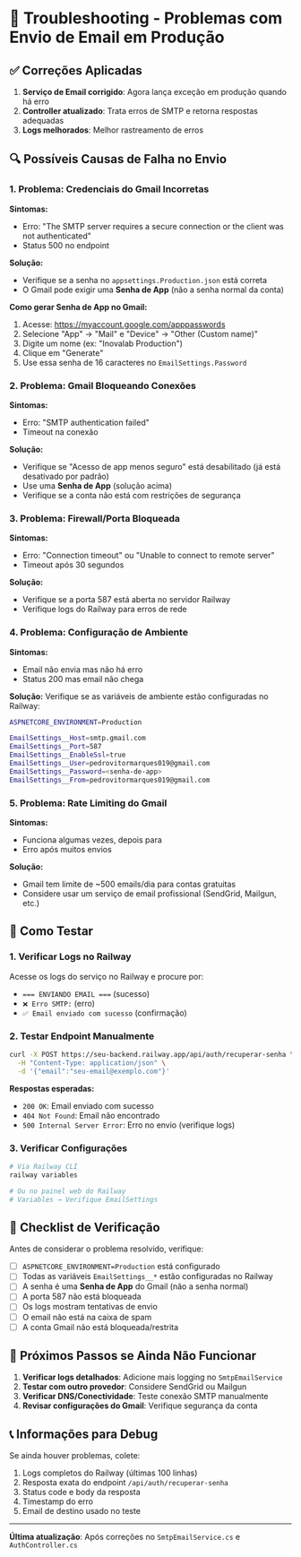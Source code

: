 # 🔧 Troubleshooting - Problemas com Envio de Email em Produção

## ✅ Correções Aplicadas

1. **Serviço de Email corrigido**: Agora lança exceção em produção quando há erro
2. **Controller atualizado**: Trata erros de SMTP e retorna respostas adequadas
3. **Logs melhorados**: Melhor rastreamento de erros

## 🔍 Possíveis Causas de Falha no Envio

### 1. **Problema: Credenciais do Gmail Incorretas**

**Sintomas:**
- Erro: "The SMTP server requires a secure connection or the client was not authenticated"
- Status 500 no endpoint

**Solução:**
- Verifique se a senha no `appsettings.Production.json` está correta
- O Gmail pode exigir uma **Senha de App** (não a senha normal da conta)

**Como gerar Senha de App no Gmail:**
1. Acesse: https://myaccount.google.com/apppasswords
2. Selecione "App" → "Mail" e "Device" → "Other (Custom name)"
3. Digite um nome (ex: "Inovalab Production")
4. Clique em "Generate"
5. Use essa senha de 16 caracteres no `EmailSettings.Password`

### 2. **Problema: Gmail Bloqueando Conexões**

**Sintomas:**
- Erro: "SMTP authentication failed"
- Timeout na conexão

**Solução:**
- Verifique se "Acesso de app menos seguro" está desabilitado (já está desativado por padrão)
- Use uma **Senha de App** (solução acima)
- Verifique se a conta não está com restrições de segurança

### 3. **Problema: Firewall/Porta Bloqueada**

**Sintomas:**
- Erro: "Connection timeout" ou "Unable to connect to remote server"
- Timeout após 30 segundos

**Solução:**
- Verifique se a porta 587 está aberta no servidor Railway
- Verifique logs do Railway para erros de rede

### 4. **Problema: Configuração de Ambiente**

**Sintomas:**
- Email não envia mas não há erro
- Status 200 mas email não chega

**Solução:**
Verifique se as variáveis de ambiente estão configuradas no Railway:

```bash
ASPNETCORE_ENVIRONMENT=Production

EmailSettings__Host=smtp.gmail.com
EmailSettings__Port=587
EmailSettings__EnableSsl=true
EmailSettings__User=pedrovitormarques019@gmail.com
EmailSettings__Password=<senha-de-app>
EmailSettings__From=pedrovitormarques019@gmail.com
```

### 5. **Problema: Rate Limiting do Gmail**

**Sintomas:**
- Funciona algumas vezes, depois para
- Erro após muitos envios

**Solução:**
- Gmail tem limite de ~500 emails/dia para contas gratuitas
- Considere usar um serviço de email profissional (SendGrid, Mailgun, etc.)

## 🧪 Como Testar

### 1. Verificar Logs no Railway

Acesse os logs do serviço no Railway e procure por:
- `=== ENVIANDO EMAIL ===` (sucesso)
- `❌ Erro SMTP:` (erro)
- `✅ Email enviado com sucesso` (confirmação)

### 2. Testar Endpoint Manualmente

```bash
curl -X POST https://seu-backend.railway.app/api/auth/recuperar-senha \
  -H "Content-Type: application/json" \
  -d '{"email":"seu-email@exemplo.com"}'
```

**Respostas esperadas:**
- `200 OK`: Email enviado com sucesso
- `404 Not Found`: Email não encontrado
- `500 Internal Server Error`: Erro no envio (verifique logs)

### 3. Verificar Configurações

```bash
# Via Railway CLI
railway variables

# Ou no painel web do Railway
# Variables → Verifique EmailSettings
```

## 📝 Checklist de Verificação

Antes de considerar o problema resolvido, verifique:

- [ ] `ASPNETCORE_ENVIRONMENT=Production` está configurado
- [ ] Todas as variáveis `EmailSettings__*` estão configuradas no Railway
- [ ] A senha é uma **Senha de App** do Gmail (não a senha normal)
- [ ] A porta 587 não está bloqueada
- [ ] Os logs mostram tentativas de envio
- [ ] O email não está na caixa de spam
- [ ] A conta Gmail não está bloqueada/restrita

## 🔄 Próximos Passos se Ainda Não Funcionar

1. **Verificar logs detalhados**: Adicione mais logging no `SmtpEmailService`
2. **Testar com outro provedor**: Considere SendGrid ou Mailgun
3. **Verificar DNS/Conectividade**: Teste conexão SMTP manualmente
4. **Revisar configurações do Gmail**: Verifique segurança da conta

## 📞 Informações para Debug

Se ainda houver problemas, colete:
1. Logs completos do Railway (últimas 100 linhas)
2. Resposta exata do endpoint `/api/auth/recuperar-senha`
3. Status code e body da resposta
4. Timestamp do erro
5. Email de destino usado no teste

---

**Última atualização**: Após correções no `SmtpEmailService.cs` e `AuthController.cs`

